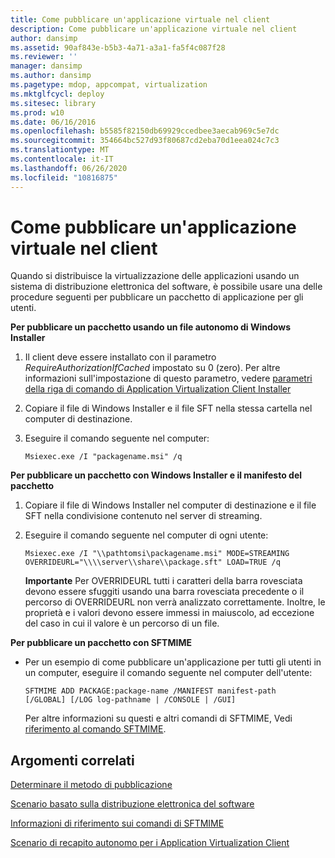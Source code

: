 ```yaml
---
title: Come pubblicare un'applicazione virtuale nel client
description: Come pubblicare un'applicazione virtuale nel client
author: dansimp
ms.assetid: 90af843e-b5b3-4a71-a3a1-fa5f4c087f28
ms.reviewer: ''
manager: dansimp
ms.author: dansimp
ms.pagetype: mdop, appcompat, virtualization
ms.mktglfcycl: deploy
ms.sitesec: library
ms.prod: w10
ms.date: 06/16/2016
ms.openlocfilehash: b5585f82150db69929ccedbee3aecab969c5e7dc
ms.sourcegitcommit: 354664bc527d93f80687cd2eba70d1eea024c7c3
ms.translationtype: MT
ms.contentlocale: it-IT
ms.lasthandoff: 06/26/2020
ms.locfileid: "10816875"
---
```

# Come pubblicare un'applicazione virtuale nel client


Quando si distribuisce la virtualizzazione delle applicazioni usando un sistema di distribuzione elettronica del software, è possibile usare una delle procedure seguenti per pubblicare un pacchetto di applicazione per gli utenti.

**Per pubblicare un pacchetto usando un file autonomo di Windows Installer**

1.  Il client deve essere installato con il parametro *RequireAuthorizationIfCached* impostato su 0 (zero). Per altre informazioni sull'impostazione di questo parametro, vedere [parametri della riga di comando di Application Virtualization Client Installer](application-virtualization-client-installer-command-line-parameters.md)

2.  Copiare il file di Windows Installer e il file SFT nella stessa cartella nel computer di destinazione.

3.  Eseguire il comando seguente nel computer:

    `Msiexec.exe /I "packagename.msi" /q`

**Per pubblicare un pacchetto con Windows Installer e il manifesto del pacchetto**

1.  Copiare il file di Windows Installer nel computer di destinazione e il file SFT nella condivisione contenuto nel server di streaming.

2.  Eseguire il comando seguente nel computer di ogni utente:

    `Msiexec.exe /I "\\pathtomsi\packagename.msi" MODE=STREAMING  OVERRIDEURL="\\\\server\\share\\package.sft" LOAD=TRUE /q`

    **Importante**  Per OVERRIDEURL tutti i caratteri della barra rovesciata devono essere sfuggiti usando una barra rovesciata precedente o il percorso di OVERRIDEURL non verrà analizzato correttamente. Inoltre, le proprietà e i valori devono essere immessi in maiuscolo, ad eccezione del caso in cui il valore è un percorso di un file.

     

**Per pubblicare un pacchetto con SFTMIME**

-   Per un esempio di come pubblicare un'applicazione per tutti gli utenti in un computer, eseguire il comando seguente nel computer dell'utente:

    `SFTMIME ADD PACKAGE:package-name /MANIFEST manifest-path                                 [/GLOBAL] [/LOG log-pathname | /CONSOLE | /GUI]`

    Per altre informazioni su questi e altri comandi di SFTMIME, Vedi [riferimento al comando SFTMIME](sftmime--command-reference.md).

## Argomenti correlati


[Determinare il metodo di pubblicazione](determine-your-publishing-method.md)

[Scenario basato sulla distribuzione elettronica del software](electronic-software-distribution-based-scenario.md)

[Informazioni di riferimento sui comandi di SFTMIME](sftmime--command-reference.md)

[Scenario di recapito autonomo per i Application Virtualization Client](stand-alone-delivery-scenario-for-application-virtualization-clients.md)

 

 





